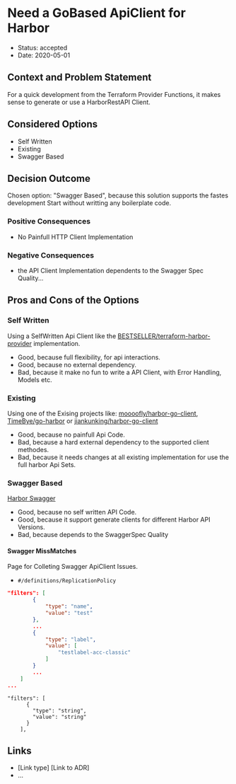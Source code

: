 # Need a GoBased ApiClient for Harbor

* Status: accepted
* Date: 2020-05-01

## Context and Problem Statement

For a quick development from the Terraform Provider Functions, it makes sense to generate or use a HarborRestAPI Client.


## Considered Options

* Self Written
* Existing
* Swagger Based

## Decision Outcome

Chosen option: "Swagger Based", because this solution supports the fastes development Start without writting any boilerplate code.

### Positive Consequences

* No Painfull HTTP Client Implementation

### Negative Consequences

* the API Client Implementation dependents to the Swagger Spec Quality...

## Pros and Cons of the Options 

### Self Written

Using a SelfWritten Api Client like the [BESTSELLER/terraform-harbor-provider](https://github.com/BESTSELLER/terraform-harbor-provider) implementation.

* Good, because full flexibility, for api interactions.
* Good, because no external dependency.
* Bad, because it make no fun to write a API Client, with Error Handling, Models etc.

### Existing

Using one of the Exising projects like: [moooofly/harbor-go-client](https://github.com/moooofly/harbor-go-client), [TimeBye/go-harbor](https://github.com/TimeBye/go-harbor) or [jiankunking/harbor-go-client](https://github.com/jiankunking/harbor-go-client)

* Good, because no painfull Api Code.
* Bad, because a hard external dependency to the supported client methodes.
* Bad, because it needs changes at all existing implementation for use the full harbor Api Sets.

### Swagger Based

[Harbor Swagger](https://goharbor.io/docs/1.10/build-customize-contribute/configure-swagger/)

* Good, because no self written API Code.
* Good, because it support generate clients for different Harbor API Versions.
* Bad, because depends to the SwaggerSpec Quality

#### Swagger MissMatches

Page for Colleting Swagger ApiClient Issues.

* `#/definitions/ReplicationPolicy`

```json
"filters": [
        {
            "type": "name",
            "value": "test"
        },
        ...
        {
            "type": "label",
            "value": [
                "testlabel-acc-classic"
            ]
        }
        ...
    ]
...
```

```swagger
"filters": [
      {
        "type": "string",
        "value": "string"
      }
    ],
````



## Links <!-- optional -->

* [Link type] [Link to ADR] <!-- example: Refined by [ADR-0005](0005-example.md) -->
* … <!-- numbers of links can vary -->
